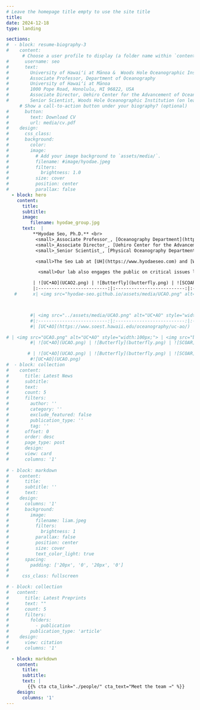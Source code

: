 ```yaml
---
# Leave the homepage title empty to use the site title
title:
date: 2024-12-18
type: landing

sections:
#  - block: resume-biography-3
#    content:
      # Choose a user profile to display (a folder name within `content/authors/`)
#      username: seo
#      text: 
#        University of Hawaiʻi at Mānoa &  Woods Hole Oceanographic Institution
#        Associate Professor, Department of Oceanography
#        University of Hawaiʻi at Mānoa
#        1000 Pope Road, Honolulu, HI 96822, USA
#        Associate Director, Uehiro Center for the Advancement of Oceanography (UC•AO)
#        Senior Scientist, Woods Hole Oceanographic Institution (on leave)
     # Show a call-to-action button under your biography? (optional)
#      button:
#        text: Download CV
#        url: media/cv.pdf
#    design:
#      css_class:
#      background:
#        color:
#        image:
#          # Add your image background to `assets/media/`.
#          filename: #image/hyodae.jpeg
#          filters:
#            brightness: 1.0
#          size: cover
#          position: center
#          parallax: false
  - block: hero
    content:
      title: 
      subtitle:
      image:
         filename: hyodae_group.jpg
      text:  |
          **Hyodae Seo, Ph.D.** <br>
           <small>_Associate Professor_, [Oceanography Department](https://www.soest.hawaii.edu/oceanography), [University of Hawaiʻi at Mānoa](https://manoa.hawaii.edu) </small><br>
           <small>_Associate Director_, [Uehiro Center for the Advancement of Oceanography (UC•AO)](https://www.soest.hawaii.edu/oceanography/uc-ao/)  </small><br>
           <small>_Senior Scientist_, [Physical Oceanography Department](https://www.whoi.edu/what-we-do/understand/departments-centers-labs/po/), [Woods Hole Oceanographic Institution](https://www.whoi.edu) (on leave)  </small><br>

           <small>The Seo Lab at [UH](https://www.hyodaeseo.com) and [WHOI](https://hseo.whoi.edu) studies oceanic, atmospheric, and surface wave processes and their interactions with weather, climate, and offshore wind energy. The lab employs [high-resolution regional coupled modeling](https://hyodae-seo.github.io/scoar/), geophysical fluid dynamics, and satellite and in situ observations.    </small>

            <small>Our lab also engages the public on critical issues like extreme weather, climate, and renewable energy, aligning our research efforts with the United Nations Sustainable Development Goals and the UC•AO activities.   </small>

          | ![UC•AO](UCAO2.png) | ![Butterfly](butterfly.png) | ![SCOAR](scoar.png) |
          |:--------------------------:|:--------------------------:|:------------------:|
   #      x| <img src="hyodae-seo.github.io/assets/media/UCAO.png" alt="UC•AO" style="width:150px;"> | <img src="../assets/media/butterfly.png" alt="Butterfly" style="width:150px;"> | <img src="../assets/media/scoar.png" alt="SCOAR" style="width:150px;"> |



         #| <img src="../assets/media/UCAO.png" alt="UC•AO" style="width:150px;"> | <img src="../assets/media/butterfly.png" alt="Butterfly" style="width:150px;"> | <img src="../assets/media/scoar.png" alt="SCOAR" style="width:150px;"> |
         #|:--------------------------:|:--------------------------:|:------------------:|
         #| [UC•AO](https://www.soest.hawaii.edu/oceanography/uc-ao/) | [Butterfly](/butterfly) | [SCOAR](/scoar) |

# | <img src="UCAO.png" alt="UC•AO" style="width:100px;"> | <img src="butterfly.png" alt="Butterfly" style="width:150px;"> | <img src="scoar.jpg" alt="SCOAR" style="width:150px;"> |
         #| ![UC•AO](UCAO.png) | ![Butterfly](butterfly.png) | ![SCOAR](scoar.png) |

        # | ![UC•AO](UCAO.png) | ![Butterfly](butterfly.png) | ![SCOAR](scoar.png) |
         #![UC•AO](UCAO.png)
#  - block: collection
#    content:
#      title: Latest News
#      subtitle:
#      text:
#      count: 5
#      filters:
#        author: ''
#        category: ''
#        exclude_featured: false
#        publication_type: ''
#        tag: ''
#      offset: 0
#      order: desc
#      page_type: post
#      design:
#      view: card
#      columns: '1'
  
# - block: markdown
#    content:
#      title:
#      subtitle: ''
#      text:
#    design:
#      columns: '1'
#      background:
#        image: 
#          filename: liam.jpeg
#          filters:
#            brightness: 1
#          parallax: false
#          position: center
#          size: cover
#          text_color_light: true
#      spacing:
#        padding: ['20px', '0', '20px', '0']
#
#     css_class: fullscreen

# - block: collection
#   content:
#      title: Latest Preprints
#      text: ""
#      count: 5
#      filters:
#        folders:
#          - publication
#        publication_type: 'article'
#    design:
#      view: citation
#      columns: '1'

  - block: markdown
    content:
      title:
      subtitle:
      text: |
        {{% cta cta_link="./people/" cta_text="Meet the team →" %}}
    design:
      columns: '1'
---
```

